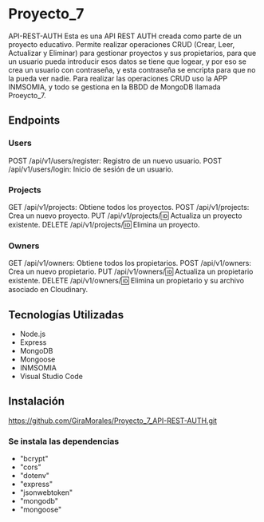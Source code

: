 # Proyecto_7

API-REST-AUTH
Esta es una API REST AUTH creada como parte de un proyecto educativo.
Permite realizar operaciones CRUD (Crear, Leer, Actualizar y Eliminar) para gestionar proyectos y sus propietarios, para que un usuario pueda introducir esos datos se tiene que logear, y por eso se crea un usuario con contraseña, y esta contraseña se encripta para que no la pueda ver nadie.
Para realizar las operaciones CRUD uso la APP INMSOMIA, y todo se gestiona en la BBDD de MongoDB llamada Proeycto_7.

## Endpoints

### Users

POST /api/v1/users/register: Registro de un nuevo usuario.
POST /api/v1/users/login: Inicio de sesión de un usuario.

### Projects

GET /api/v1/projects: Obtiene todos los proyectos.
POST /api/v1/projects: Crea un nuevo proyecto.
PUT /api/v1/projects/:id: Actualiza un proyecto existente.
DELETE /api/v1/projects/:id: Elimina un proyecto.

### Owners

GET /api/v1/owners: Obtiene todos los propietarios.
POST /api/v1/owners: Crea un nuevo propietario.
PUT /api/v1/owners/:id: Actualiza un propietario existente.
DELETE /api/v1/owners/:id: Elimina un propietario y su archivo asociado en Cloudinary.

## Tecnologías Utilizadas

- Node.js
- Express
- MongoDB
- Mongoose
- INMSOMIA
- Visual Studio Code

## Instalación

https://github.com/GiraMorales/Proyecto_7_API-REST-AUTH.git

### Se instala las dependencias

- "bcrypt"
- "cors"
- "dotenv"
- "express"
- "jsonwebtoken"
- "mongodb"
- "mongoose"
